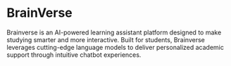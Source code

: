 # BrainVerse
Brainverse is an AI-powered learning assistant platform designed to make studying smarter and more interactive. Built for students, Brainverse leverages cutting-edge language models to deliver personalized academic support through intuitive chatbot experiences.
